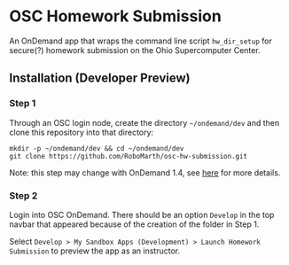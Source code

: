 # OSC Homework Submission

An OnDemand app that wraps the command line script `hw_dir_setup` for secure(?)
homework submission on the Ohio Supercomputer Center.

## Installation (Developer Preview)

### Step 1

Through an OSC login node, create the directory `~/ondemand/dev` and then clone
this repository into that directory:

```
mkdir -p ~/ondemand/dev && cd ~/ondemand/dev
git clone https://github.com/RoboMarth/osc-hw-submission.git 
```

Note: this step may change with OnDemand 1.4, see
[here](https://osc.github.io/ood-documentation/master/app-development/enabling-development-mode.html)
for more details.

### Step 2

Login into OSC OnDemand. There should be an option `Develop` in the top navbar
that appeared because of the creation of the folder in Step 1. 

Select `Develop > My Sandbox Apps (Development) > Launch Homework
Submission` to preview the app as an instructor.
